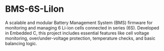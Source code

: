 # BMS-6S-LiIon
A scalable and modular Battery Management System (BMS) firmware for monitoring and managing 6 Li-ion cells connected in series (6S). Developed in Embedded C, this project includes essential features like cell voltage monitoring, over/under-voltage protection, temperature checks, and basic balancing logic. 
